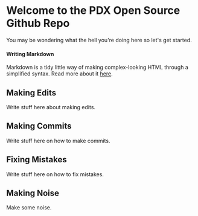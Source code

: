 # Welcome to the PDX Open Source Github Repo
You may be wondering what the hell you're doing here so let's get started.

#### Writing Markdown
Markdown is a tidy little way of making complex-looking HTML through a simplified syntax. Read more about it [here](http://github.github.com/github-flavored-markdown/).

## Making Edits
Write stuff here about making edits.

## Making Commits
Write stuff here on how to make commits.

## Fixing Mistakes
Write stuff here on how to fix mistakes.

## Making Noise
Make some noise.